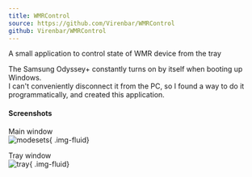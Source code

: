 ```yaml
---
title: WMRControl
source: https://github.com/Virenbar/WMRControl
github: Virenbar/WMRControl
---
```

A small application to control state of WMR device from the tray

The Samsung Odyssey+ constantly turns on by itself when booting up Windows.  
I can't conveniently disconnect it from the PC, so I found a way to do it programmatically, and created this application.

#### Screenshots

Main window  
![modesets](/images/wmrcontrol/window.png){ .img-fluid}

Tray window  
![tray](/images/wmrcontrol//tray.png){ .img-fluid}
